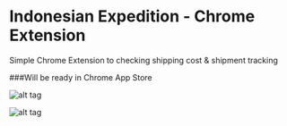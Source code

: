 # Indonesian Expedition - Chrome Extension
Simple Chrome Extension to checking shipping cost &amp; shipment tracking

###Will be ready in Chrome App Store

![alt tag](https://raw.githubusercontent.com/gedelumbung/indonesian-expedition-chrome-extension/master/shipment-cost-sc.png)

![alt tag](https://raw.githubusercontent.com/gedelumbung/indonesian-expedition-chrome-extension/master/shipment-tracking-sc.png)
